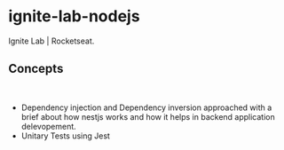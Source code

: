 # ignite-lab-nodejs
Ignite Lab | Rocketseat.

<h2>Concepts</h2>
<br>
<ul>
<li> Dependency injection and Dependency inversion approached with a brief about how nestjs works and how it helps in backend application delevopement.</li>
<li>Unitary Tests using Jest</li>
</ul>


